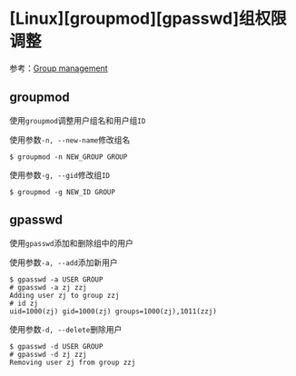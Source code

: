 
# [Linux][groupmod][gpasswd]组权限调整

参考：[Group management](https://wiki.archlinux.org/index.php/Users_and_groups#Group_management)

## groupmod

使用`groupmod`调整用户组名和用户组`ID`

使用参数`-n, --new-name`修改组名

```
$ groupmod -n NEW_GROUP GROUP
```

使用参数`-g, --gid`修改组`ID`

```
$ groupmod -g NEW_ID GROUP
```

## gpasswd

使用`gpasswd`添加和删除组中的用户

使用参数`-a, --add`添加新用户

```
$ gpasswd -a USER GROUP
# gpasswd -a zj zzj
Adding user zj to group zzj
# id zj
uid=1000(zj) gid=1000(zj) groups=1000(zj),1011(zzj)
```

使用参数`-d, --delete`删除用户

```
$ gpasswd -d USER GROUP
# gpasswd -d zj zzj
Removing user zj from group zzj
```